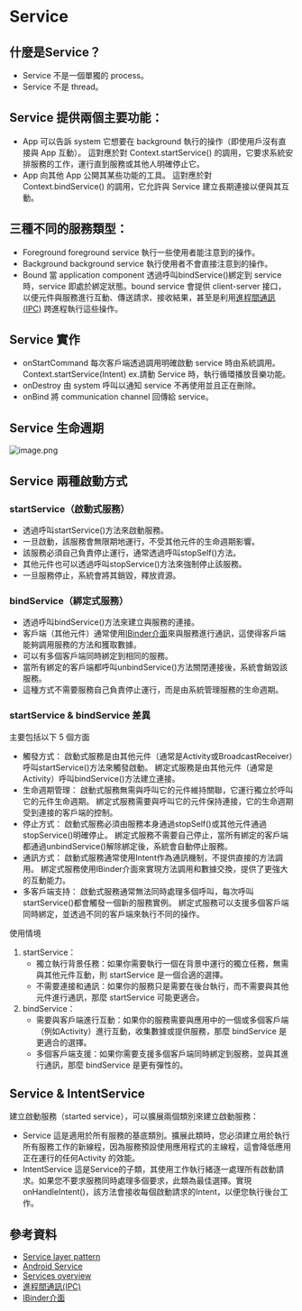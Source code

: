 # Service
## 什麼是Service？
* Service 不是一個單獨的 process。
* Service 不是 thread。
## Service 提供兩個主要功能：
* App 可以告訴 system 它想要在 background 執行的操作（即使用戶沒有直接與 App 互動）。
  這對應於對 Context.startService() 的調用，它要求系統安排服務的工作，運行直到服務或其他人明確停止它。
* App 向其他 App 公開其某些功能的工具。
  這對應於對 Context.bindService() 的調用，它允許與 Service 建立長期連接以便與其互動。
## 三種不同的服務類型：
* Foreground
  foreground service 執行一些使用者能注意到的操作。
* Background
  background service 執行使用者不會直接注意到的操作。
* Bound
  當 application component 透過呼叫bindService()綁定到 service 時，service 即處於綁定狀態。bound service 會提供 client-server 接口，以便元件與服務進行互動、傳送請求、接收結果，甚至是利用[進程間通訊(IPC)](https://zh.wikipedia.org/zh-tw/%E8%A1%8C%E7%A8%8B%E9%96%93%E9%80%9A%E8%A8%8A) 跨進程執行這些操作。
## Service 實作
* onStartCommand
  每次客戶端透過調用明確啟動 service 時由系統調用。Context.startService(Intent)
    ex.請動 Service 時，執行循環播放音樂功能。
* onDestroy
  由 system 呼叫以通知 service 不再使用並且正在刪除。
* onBind
  將 communication channel 回傳給 service。
## Service 生命週期
![image.png](https://hackmd.io/_uploads/SkvhgYOmp.png)

## Service 兩種啟動方式
### startService（啟動式服務）
* 透過呼叫startService()方法來啟動服務。
* 一旦啟動，該服務會無限期地運行，不受其他元件的生命週期影響。
* 該服務必須自己負責停止運行，通常透過呼叫stopSelf()方法。
* 其他元件也可以透過呼叫stopService()方法來強制停止該服務。
* 一旦服務停止，系統會將其銷毀，釋放資源。
### bindService（綁定式服務）
* 透過呼叫bindService()方法來建立與服務的連接。
* 客戶端（其他元件）通常使用[IBinder介面](https://developer.android.com/reference/android/os/IBinder)來與服務進行通訊，這使得客戶端能夠調用服務的方法和獲取數據。
* 可以有多個客戶端同時綁定到相同的服務。
* 當所有綁定的客戶端都呼叫unbindService()方法關閉連接後，系統會銷毀該服務。
* 這種方式不需要服務自己負責停止運行，而是由系統管理服務的生命週期。
### startService & bindService 差異
主要包括以下 5 個方面
* 觸發方式：
  啟動式服務是由其他元件（通常是Activity或BroadcastReceiver）呼叫startService()方法來觸發啟動。
  綁定式服務是由其他元件（通常是Activity）呼叫bindService()方法建立連接。
* 生命週期管理：
  啟動式服務無需與呼叫它的元件維持關聯，它運行獨立於呼叫它的元件生命週期。
  綁定式服務需要與呼叫它的元件保持連接，它的生命週期受到連接的客戶端的控制。
* 停止方式：
  啟動式服務必須由服務本身通過stopSelf()或其他元件通過stopService()明確停止。
  綁定式服務不需要自己停止，當所有綁定的客戶端都通過unbindService()解除綁定後，系統會自動停止服務。
* 通訊方式：
  啟動式服務通常使用Intent作為通訊機制，不提供直接的方法調用。
  綁定式服務使用IBinder介面來實現方法調用和數據交換，提供了更強大的互動能力。
* 多客戶端支持：
  啟動式服務通常無法同時處理多個呼叫，每次呼叫startService()都會觸發一個新的服務實例。
  綁定式服務可以支援多個客戶端同時綁定，並透過不同的客戶端來執行不同的操作。

使用情境
1. startService：
    * 獨立執行背景任務：如果你需要執行一個在背景中運行的獨立任務，無需與其他元件互動，則 startService 是一個合適的選擇。
    * 不需要連接和通訊：如果你的服務只是需要在後台執行，而不需要與其他元件進行通訊，那麼 startService 可能更適合。
1. bindService：
    * 需要與客戶端進行互動：如果你的服務需要與應用中的一個或多個客戶端（例如Activity）進行互動，收集數據或提供服務，那麼 bindService 是更適合的選擇。
    * 多個客戶端支援：如果你需要支援多個客戶端同時綁定到服務，並與其進行通訊，那麼 bindService 是更有彈性的。
## Service & IntentService
建立啟動服務（started service），可以擴展兩個類別來建立啟動服務：
* Service
  這是適用於所有服務的基底類別。擴展此類時，您必須建立用於執行所有服務工作的新線程，因為服務預設使用應用程式的主線程，這會降低應用正在運行的任何Activity 的效能。
* IntentService
  這是Service的子類，其使用工作執行緒逐一處理所有啟動請求。如果您不要求服務同時處理多個要求，此類為最佳選擇。實現onHandleIntent()，該方法會接收每個啟動請求的Intent，以便您執行後台工作。
## 參考資料
* [Service layer pattern](https://en.wikipedia.org/wiki/Service_layer_pattern)
* [Android Service](https://developer.android.com/guide/components/services?hl=zh-tw)
* [Services overview](https://developer.android.com/guide/components/services)
* [進程間通訊(IPC)](https://zh.wikipedia.org/zh-tw/%E8%A1%8C%E7%A8%8B%E9%96%93%E9%80%9A%E8%A8%8A)
* [IBinder介面](https://developer.android.com/reference/android/os/IBinder)
